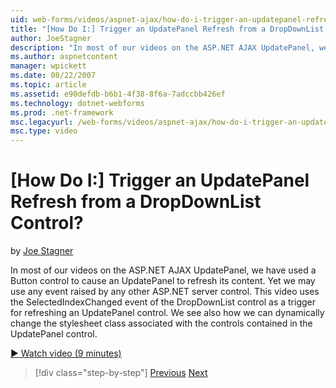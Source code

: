 ```yaml
---
uid: web-forms/videos/aspnet-ajax/how-do-i-trigger-an-updatepanel-refresh-from-a-dropdownlist-control
title: "[How Do I:] Trigger an UpdatePanel Refresh from a DropDownList Control? | Microsoft Docs"
author: JoeStagner
description: "In most of our videos on the ASP.NET AJAX UpdatePanel, we have used a Button control to cause an UpdatePanel to refresh its content. Yet we may use any event..."
ms.author: aspnetcontent
manager: wpickett
ms.date: 08/22/2007
ms.topic: article
ms.assetid: e90defdb-b6b1-4f38-8f6a-7adccbb426ef
ms.technology: dotnet-webforms
ms.prod: .net-framework
msc.legacyurl: /web-forms/videos/aspnet-ajax/how-do-i-trigger-an-updatepanel-refresh-from-a-dropdownlist-control
msc.type: video
---
```

[How Do I:] Trigger an UpdatePanel Refresh from a DropDownList Control?
====================
by [Joe Stagner](https://github.com/JoeStagner)

In most of our videos on the ASP.NET AJAX UpdatePanel, we have used a Button control to cause an UpdatePanel to refresh its content. Yet we may use any event raised by any other ASP.NET server control. This video uses the SelectedIndexChanged event of the DropDownList control as a trigger for refreshing an UpdatePanel control. We see also how we can dynamically change the stylesheet class associated with the controls contained in the UpdatePanel control.

[&#9654; Watch video (9 minutes)](https://channel9.msdn.com/Blogs/ASP-NET-Site-Videos/how-do-i-trigger-an-updatepanel-refresh-from-a-dropdownlist-control)

>[!div class="step-by-step"]
[Previous](how-do-i-implement-the-persistent-communications-pattern-using-web-services.md)
[Next](how-do-i-create-an-aspnet-ajax-extender-from-scratch.md)
